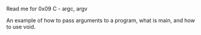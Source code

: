 Read me for 0x09 C - argc, argv

An example of how to pass arguments to a program, what is main, and how to use
void.